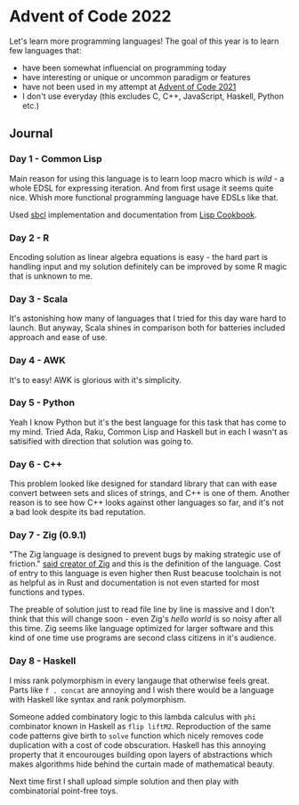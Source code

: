 # Advent of Code 2022

Let's learn more programming languages! The goal of this year is to learn few languages that:

- have been somewhat influencial on programming today
- have interesting or unique or uncommon paradigm or features
- have not been used in my attempt at [Advent of Code 2021](https://github.com/RobertBendun/advent-of-code-2021)
- I don't use everyday (this excludes C, C++, JavaScript, Haskell, Python etc.)

## Journal

### Day 1 - Common Lisp

Main reason for using this language is to learn loop macro which is _wild_ - a whole EDSL for expressing iteration.
And from first usage it seems quite nice. Whish more functional programming language have EDSLs like that.

Used [sbcl](https://www.sbcl.org/) implementation and documentation from [Lisp Cookbook](https://lispcookbook.github.io/cl-cookbook/).

### Day 2 - R

Encoding solution as linear algebra equations is easy - the hard part is handling input and my solution definitely can be improved by some R magic that is unknown to me.

### Day 3 - Scala

It's astonishing how many of languages that I tried for this day ware hard to launch. But anyway, Scala shines in comparison both for batteries included approach and ease of use.

### Day 4 - AWK

It's to easy! AWK is glorious with it's simplicity.

### Day 5 - Python

Yeah I know Python but it's the best language for this task that has come to my mind. Tried Ada, Raku, Common Lisp and Haskell but in each I wasn't as satisified with direction that solution was going to.

### Day 6 - C++

This problem looked like designed for standard library that can with ease convert between sets and slices of strings, and C++ is one of them. Another reason is to see how C++ looks against other languages so far, and it's not a bad look despite its bad reputation.

### Day 7 - Zig (0.9.1)

"The Zig language is designed to prevent bugs by making strategic use of friction." [said creator of Zig](https://github.com/ziglang/zig/issues/3320#issuecomment-884478906) and this is the definition of the language. Cost of entry to this language is even higher then Rust beacuse toolchain is not as helpful as in Rust and documentation is not even started for most functions and types.

The preable of solution just to read file line by line is massive and I don't think that this will change soon - even Zig's _hello world_ is so noisy after all this time. Zig seems like language optimized for larger software and this kind of one time use programs are second class citizens in it's audience.

### Day 8 - Haskell

I miss rank polymorphism in every langauge that otherwise feels great. Parts like `f . concat` are annoying and I wish there would be a language with Haskell like syntax and rank polymorphism.

Someone added combinatory logic to this lambda calculus with `phi` combinator known in Haskell as `flip liftM2`. Reproduction of the same code patterns give birth to `solve` function which nicely removes code duplication with a cost of code obscuration. Haskell has this annoying property that it encourouges building opon layers of abstractions which makes algorithms hide behind the curtain made of mathematical beauty.

Next time first I shall upload simple solution and then play with combinatorial point-free toys.
